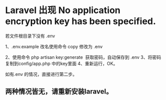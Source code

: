# Laravel 出现 No application encryption key has been specified.

若文件根目录下没有 .env

1、.env.example 改名使用命令 copy 修改为 .env

2、使用命令 php artisan key:generate  获取密码，自动保存到 .env
3、将密码复制到config/app.php 中的key里面
4、重新运行，OK。



如有.env 的情况，直接进行第二步。



两种情况皆无，请重新安装laravel。
--------------------- 
